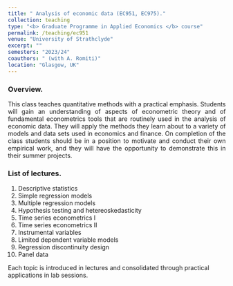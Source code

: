 ```yaml
---
title: " Analysis of economic data (EC951, EC975)."
collection: teaching
type: "<b> Graduate Programme in Applied Economics </b> course"
permalink: /teaching/ec951
venue: "University of Strathclyde"
excerpt: ""
semesters: "2023/24"
coauthors: " (with A. Romiti)"
location: "Glasgow, UK"
---
```


### Overview.
<p align="justify"> This class teaches quantitative methods with a practical emphasis. Students will gain an understanding of aspects of econometric theory and of fundamental econometrics tools that are routinely used in the analysis of economic data. They will apply the methods they learn about to a variety of models and data sets used in economics and finance. On completion of the class students should be in a position to motivate and conduct their own empirical work, and they will have the opportunity to demonstrate this in their summer projects. 
 </p>


### List of lectures.
1. Descriptive statistics
2. Simple regression models
3. Multiple regression models
4. Hypothesis testing and hetereoskedasticity
5. Time series econometrics I 
6. Time series econometrics II
7. Instrumental variables
8. Limited dependent variable models
9. Regression discontinuity design
10. Panel data

Each topic is introduced in lectures and consolidated through practical applications in lab sessions. 


